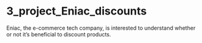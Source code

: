 # 3_project_Eniac_discounts
Eniac, the e-commerce tech company, is interested to understand whether or not it’s beneficial to discount products.
